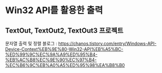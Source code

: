 # Win32 API를 활용한 출력
   ## TextOut, TextOut2, TextOut3 프로젝트
   문자열 출력 및 정렬
   블로그 : https://chanos.tistory.com/entry/Windows-API-Device-Context%EB%9E%80-Win32-API%EB%A5%BC-%ED%99%9C%EC%9A%A9%ED%95%B4-%EB%AC%B8%EC%9E%90%EC%97%B4-%EC%B6%9C%EB%A0%A5%ED%95%98%EA%B8%B0